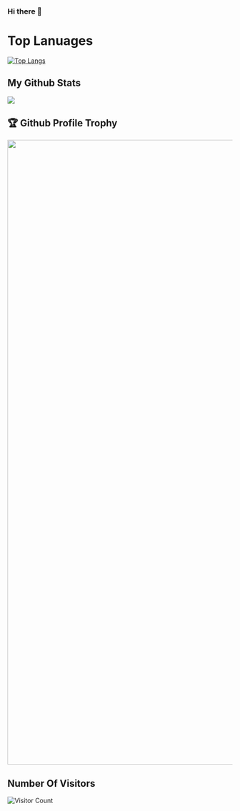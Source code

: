 ### Hi there 👋

# Top Lanuages

[![Top Langs](https://github-readme-stats.vercel.app/api/top-langs/?username=benalaluf&theme=radical&layout=compact)](https://github.com/Schwartzblat/github-readme-stats)

## My Github Stats

<img src="https://github-readme-stats.vercel.app/api?username=benalaluf&show_icons=true&theme=gotham&&count_private=true&include_all_commits=true"/>

<a><h2>🏆 Github Profile Trophy</h2></a>
<a>
  <img width=1400 src="https://github-profile-trophy.vercel.app/?username=benlalauf&column=8&theme=gruvbox&no-frame=true"/>
</a>

## Number Of Visitors 
![Visitor Count](https://profile-counter.glitch.me/benalaluf/count.svg)
